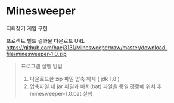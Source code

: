 # Minesweeper
지뢰찾기 게임 구현

프로젝트 빌드 결과물 다운로드 URL
https://github.com/haej3131/Minesweeper/raw/master/download-file/minesweeper-1.0.zip
> 프로그램 실행 방법
> 1. 다운로드한 zip 파일 압축 해제 ( jdk 1.8 )
> 2. 압축파일 내 jar 파일과 배치(bat) 파일을 동일 경로에 위치 후 minesweeper-1.0.bat 실행